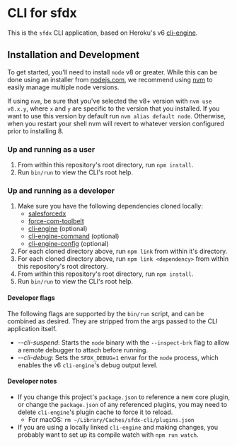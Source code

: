 # CLI for sfdx

This is the `sfdx` CLI application, based on Heroku's v6
[cli-engine](https://github.com/heroku/cli-engine).

## Installation and Development

To get started, you'll need to install `node` v8 or greater.  While this can be done using an installer from [nodejs.com](nodejs.com), we recommend using [nvm](https://github.com/creationix/nvm) to easily manage multiple node versions.

If using `nvm`, be sure that you've selected the v8+ version with `nvm use v8.x.y`, where `x` and `y` are specific to the version that you installed. If you want to use this version by default run `nvm alias default node`. Otherwise, when you restart your shell nvm will revert to whatever version configured prior to installing 8.

### Up and running as a user

1. From within this repository's root directory, run `npm install`.
1. Run `bin/run` to view the CLI's root help.

### Up and running as a developer

1. Make sure you have the following dependencies cloned locally:
    * [salesforcedx](https://git.soma.salesforce.com/salesforcedx/salesforcedx)
    * [force-com-toolbelt](https://git.soma.salesforce.com/ALMSourceDrivenDev/force-com-toolbelt)
    * [cli-engine](https://github.com/heroku/cli-engine) (optional)
    * [cli-engine-command](https://github.com/heroku/cli-engine) (optional)
    * [cli-engine-config](https://github.com/heroku/cli-engine) (optional)
1. For each cloned directory above, run `npm link` from within it's directory.
1. For each cloned directory above, run `npm link <dependency>` from within this repository's root directory.
1. From within this repository's root directory, run `npm install`.
1. Run `bin/run` to view the CLI's root help.

#### Developer flags

The following flags are supported by the `bin/run` script, and can be combined as desired.  They are stripped from the args passed to the CLI application itself.

* *--cli-suspend*: Starts the `node` binary with the `--inspect-brk` flag to allow a remote debugger to attach before running.
* *--cli-debug*: Sets the `SFDX_DEBUG=1` envar for the `node` process, which enables the v6 `cli-engine`'s debug output level.

#### Developer notes

* If you change this project's `package.json` to reference a new core plugin, or change the `package.json` of any referenced plugins, you may need to delete `cli-engine`'s plugin cache to force it to reload.
    * For macOS: `rm ~/Library/Caches/sfdx-cli/plugins.json`
* If you are using a locally linked `cli-engine` and making changes, you probably want to set up its compile watch with `npm run watch`.
